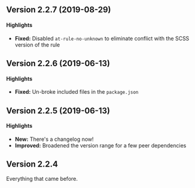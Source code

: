 ## Version 2.2.7 (2019-08-29)
#### Highlights
* **Fixed:** Disabled `at-rule-no-unknown` to eliminate conflict with the SCSS version of the rule

## Version 2.2.6 (2019-06-13)
#### Highlights
* **Fixed:** Un-broke included files in the `package.json`

## Version 2.2.5 (2019-06-13)
#### Highlights
* **New:** There's a changelog now!
* **Improved:** Broadened the version range for a few peer dependencies

## Version 2.2.4
Everything that came before.
